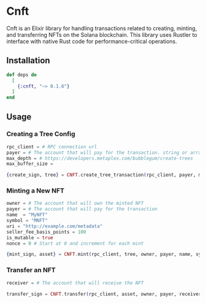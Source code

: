 # Cnft

Cnft is an Elixir library for handling transactions related to creating, minting, and transferring NFTs on the Solana blockchain. This library uses Rustler to interface with native Rust code for performance-critical operations.

## Installation

```elixir
def deps do
  [
    {:cnft, "~> 0.1.6"}
  ]
end
```

## Usage

### Creating a Tree Config

```elixir
rpc_client = # RPC connection url
payer = # The account that will pay for the transaction. string or array bytes
max_depth = # https://developers.metaplex.com/bubblegum/create-trees
max_buffer_size =

{create_sign, tree} = CNFT.create_tree_transaction(rpc_client, payer, max_depth, max_buffer_size)
```

### Minting a New NFT

```elixir
owner = # The account that will own the minted NFT
payer = # The account that will pay for the transaction
name  = "MyNFT"
symbol = "MNFT"
uri = "http://example.com/metadata"
seller_fee_basis_points = 100
is_mutable = true
nonce = 0 # Start at 0 and increment for each mint

{mint_sign, asset} = CNFT.mint(rpc_client, tree, owner, payer, name, symbol, uri, seller_fee_basis_points, is_mutable, nonce)
```

### Transfer an NFT

```elixir
receiver = # The account that will receive the NFT

transfer_sign = CNFT.transfer(rpc_client, asset, owner, payer, receiver)
```

